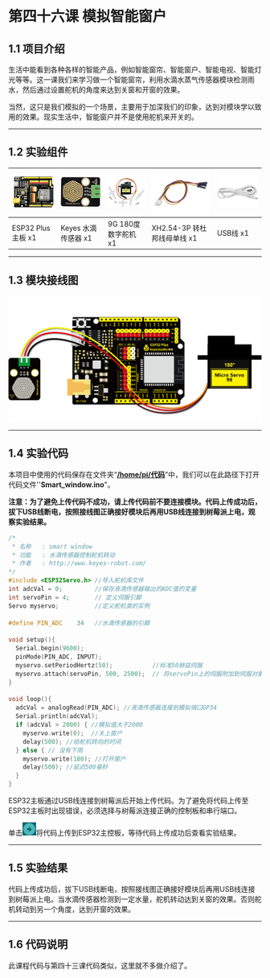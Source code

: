 # 第四十六课 模拟智能窗户

## 1.1 项目介绍

生活中能看到各种各样的智能产品，例如智能窗帘、智能窗户、智能电视、智能灯光等等。这一课我们来学习做一个智能窗帘，利用水滴水蒸气传感器模块检测雨水，然后通过设置舵机的角度来达到关窗和开窗的效果。

当然，这只是我们模拟的一个场景，主要用于加深我们的印象，达到对模块学以致用的效果。现实生活中，智能窗户并不是使用舵机来开关的。

---

## 1.2 实验组件

| ![img](media/KS5016.png) | ![img](media/KE4048.png) | ![img](media/9G.jpg) | ![img](media/3pin.jpg)       | ![img](media/USB.jpg) |
| ------------------------ | ------------------------ | -------------------- | ---------------------------- | --------------------- |
| ESP32 Plus主板 x1        | Keyes 水滴传感器 x1      | 9G 180度数字舵机 x1  | XH2.54-3P 转杜邦线母单线  x1 | USB线  x1             |

---

## 1.3 模块接线图

![img](media/461301.png)

---

## 1.4 实验代码

本项目中使用的代码保存在文件夹“<u>**/home/pi/代码**</u>”中，我们可以在此路径下打开代码文件''**Smart_window.ino**"。

**注意：为了避免上传代码不成功，请上传代码前不要连接模块。代码上传成功后，拔下USB线断电，按照接线图正确接好模块后再用USB线连接到树莓派上电，观察实验结果。**

```c++
/*  
 * 名称   : smart window
 * 功能   : 水滴传感器控制舵机转动
 * 作者   : http://www.keyes-robot.com/
*/
#include <ESP32Servo.h> //导入舵机库文件
int adcVal = 0;         //保存液滴传感器输出的ADC值的变量
int servoPin = 4;       // 定义伺服引脚
Servo myservo;          //定义舵机类的实例

#define PIN_ADC    34   //水滴传感器的引脚

void setup(){
  Serial.begin(9600);
  pinMode(PIN_ADC, INPUT);
  myservo.setPeriodHertz(50);           //标准50赫兹伺服
  myservo.attach(servoPin, 500, 2500);  // 将servoPin上的伺服附加到伺服对象上
}

void loop(){
  adcVal = analogRead(PIN_ADC); //液滴传感器连接到模拟端口GP34
  Serial.println(adcVal);
  if (adcVal > 2000) { //模拟值大于2000
    myservo.write(0);  //关上窗户
    delay(500); //给舵机转向的时间
  } else { // 没有下雨
    myservo.write(180); //打开窗户
    delay(500); //延迟500毫秒
  }
}
```

ESP32主板通过USB线连接到树莓派后开始上传代码。为了避免将代码上传至ESP32主板时出现错误，必须选择与树莓派连接正确的控制板和串行端口。

单击![img](media/wps17.jpg)将代码上传到ESP32主控板，等待代码上传成功后查看实验结果。

---

## 1.5 实验结果

代码上传成功后，拔下USB线断电，按照接线图正确接好模块后再用USB线连接到树莓派上电。当水滴传感器检测到一定水量，舵机转动达到关窗的效果。否则舵机转动到另一个角度，达到开窗的效果。

---

## 1.6 代码说明

此课程代码与第四十三课代码类似，这里就不多做介绍了。 
